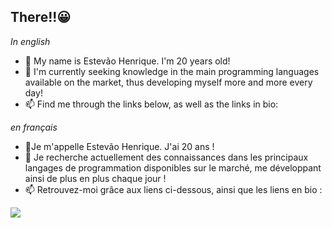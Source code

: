 ## There!!😀

*In english*
- 🔭 My name is Estevão Henrique. I'm 20 years old!
- 🌱 I'm currently seeking knowledge in the main programming languages ​​available on the market, thus developing myself more and more every day!
- 📫 Find me through the links below, as well as the links in bio:

*en français*
- 🔭Je m'appelle Estevão Henrique. J'ai 20 ans !
- 🌱 Je recherche actuellement des connaissances dans les principaux langages de programmation disponibles sur le marché, me développant ainsi de plus en plus chaque jour !
- 📫 Retrouvez-moi grâce aux liens ci-dessous, ainsi que les liens en bio :
 
<div> 
  <a href="https://www.linkedin.com/in/estev%C3%A3o-henrique-249a651a7/" target="_blank"><img src="https://img.shields.io/badge/-LinkedIn-%230077B5?style=for-the-badge&logo=linkedin&logoColor=white" target="_blank"></a> 
 
 
</div>

